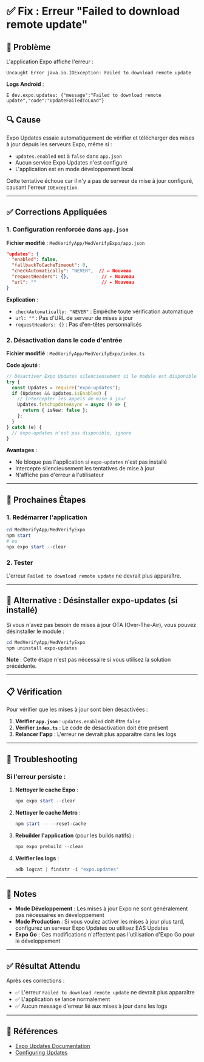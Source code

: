 # ✅ Fix : Erreur "Failed to download remote update"

## 🐛 Problème

L'application Expo affiche l'erreur :

```
Uncaught Error java.io.IOException: Failed to download remote update
```

**Logs Android** :

```
E dev.expo.updates: {"message":"Failed to download remote update","code":"UpdateFailedToLoad"}
```

## 🔍 Cause

Expo Updates essaie automatiquement de vérifier et télécharger des mises à jour depuis les serveurs Expo, même si :

- `updates.enabled` est à `false` dans `app.json`
- Aucun service Expo Updates n'est configuré
- L'application est en mode développement local

Cette tentative échoue car il n'y a pas de serveur de mise à jour configuré, causant l'erreur `IOException`.

---

## ✅ Corrections Appliquées

### 1. Configuration renforcée dans `app.json`

**Fichier modifié** : `MedVerifyApp/MedVerifyExpo/app.json`

```json
"updates": {
  "enabled": false,
  "fallbackToCacheTimeout": 0,
  "checkAutomatically": "NEVER",  // ← Nouveau
  "requestHeaders": {},            // ← Nouveau
  "url": ""                        // ← Nouveau
}
```

**Explication** :

- `checkAutomatically: "NEVER"` : Empêche toute vérification automatique
- `url: ""` : Pas d'URL de serveur de mises à jour
- `requestHeaders: {}` : Pas d'en-têtes personnalisés

### 2. Désactivation dans le code d'entrée

**Fichier modifié** : `MedVerifyApp/MedVerifyExpo/index.ts`

**Code ajouté** :

```typescript
// Désactiver Expo Updates silencieusement si le module est disponible
try {
  const Updates = require("expo-updates");
  if (Updates && Updates.isEnabled) {
    // Intercepter les appels de mise à jour
    Updates.fetchUpdateAsync = async () => {
      return { isNew: false };
    };
  }
} catch (e) {
  // expo-updates n'est pas disponible, ignore
}
```

**Avantages** :

- Ne bloque pas l'application si `expo-updates` n'est pas installé
- Intercepte silencieusement les tentatives de mise à jour
- N'affiche pas d'erreur à l'utilisateur

---

## 🚀 Prochaines Étapes

### 1. Redémarrer l'application

```powershell
cd MedVerifyApp/MedVerifyExpo
npm start
# ou
npx expo start --clear
```

### 2. Tester

L'erreur `Failed to download remote update` ne devrait plus apparaître.

---

## 🔧 Alternative : Désinstaller expo-updates (si installé)

Si vous n'avez pas besoin de mises à jour OTA (Over-The-Air), vous pouvez désinstaller le module :

```powershell
cd MedVerifyApp/MedVerifyExpo
npm uninstall expo-updates
```

**Note** : Cette étape n'est pas nécessaire si vous utilisez la solution précédente.

---

## 📋 Vérification

Pour vérifier que les mises à jour sont bien désactivées :

1. **Vérifier `app.json`** : `updates.enabled` doit être `false`
2. **Vérifier `index.ts`** : Le code de désactivation doit être présent
3. **Relancer l'app** : L'erreur ne devrait plus apparaître dans les logs

---

## 🐛 Troubleshooting

### Si l'erreur persiste :

1. **Nettoyer le cache Expo** :

   ```powershell
   npx expo start --clear
   ```

2. **Nettoyer le cache Metro** :

   ```powershell
   npm start -- --reset-cache
   ```

3. **Rebuilder l'application** (pour les builds natifs) :

   ```powershell
   npx expo prebuild --clean
   ```

4. **Vérifier les logs** :
   ```powershell
   adb logcat | findstr -i "expo.updates"
   ```

---

## 📝 Notes

- **Mode Développement** : Les mises à jour Expo ne sont généralement pas nécessaires en développement
- **Mode Production** : Si vous voulez activer les mises à jour plus tard, configurez un serveur Expo Updates ou utilisez EAS Updates
- **Expo Go** : Ces modifications n'affectent pas l'utilisation d'Expo Go pour le développement

---

## ✅ Résultat Attendu

Après ces corrections :

- ✅ L'erreur `Failed to download remote update` ne devrait plus apparaître
- ✅ L'application se lance normalement
- ✅ Aucun message d'erreur lié aux mises à jour dans les logs

---

## 🔗 Références

- [Expo Updates Documentation](https://docs.expo.dev/versions/latest/sdk/updates/)
- [Configuring Updates](https://docs.expo.dev/eas-update/introduction/)


